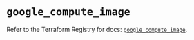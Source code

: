 # `google_compute_image`

Refer to the Terraform Registry for docs: [`google_compute_image`](https://registry.terraform.io/providers/hashicorp/google-beta/6.27.0/docs/resources/google_compute_image).
